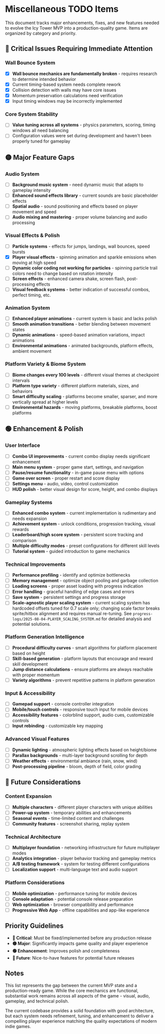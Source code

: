 # Miscellaneous TODO Items

This document tracks major enhancements, fixes, and new features needed to evolve the Icy Tower MVP into a production-quality game. Items are organized by category and priority.

## 🔴 Critical Issues Requiring Immediate Attention

### Wall Bounce System
- [x] **Wall bounce mechanics are fundamentally broken** - requires research to determine intended behavior
- [x] Current timing-based system needs complete rework
- [x] Collision detection with walls may have core issues
- [x] Momentum preservation calculations need verification
- [x] Input timing windows may be incorrectly implemented

### Core System Stability
- [ ] **Value tuning across all systems** - physics parameters, scoring, timing windows all need balancing
- [ ] Configuration values were set during development and haven't been properly tuned for gameplay

## 🟡 Major Feature Gaps

### Audio System
- [ ] **Background music system** - need dynamic music that adapts to gameplay intensity
- [ ] **Enhanced sound effects library** - current sounds are basic placeholder effects
- [ ] **Spatial audio** - sound positioning and effects based on player movement and speed
- [ ] **Audio mixing and mastering** - proper volume balancing and audio processing

### Visual Effects & Polish
- [ ] **Particle systems** - effects for jumps, landings, wall bounces, speed bursts
- [x] **Player visual effects** - spinning animation and sparkle emissions when moving at high speed
- [ ] **Dynamic color coding not working for particles** - spinning particle trail colors need to change based on rotation intensity
- [ ] **Screen effects** - enhanced camera shake, screen flash, post-processing effects
- [ ] **Visual feedback systems** - better indication of successful combos, perfect timing, etc.

### Animation System
- [ ] **Enhanced player animations** - current system is basic and lacks polish
- [ ] **Smooth animation transitions** - better blending between movement states
- [ ] **Dynamic animations** - speed-based animation variations, impact animations
- [ ] **Environmental animations** - animated backgrounds, platform effects, ambient movement

### Platform Variety & Biome System
- [ ] **Biome changes every 100 levels** - different visual themes at checkpoint intervals
- [ ] **Platform type variety** - different platform materials, sizes, and behaviors
- [ ] **Smart difficulty scaling** - platforms become smaller, sparser, and more vertically spread at higher levels
- [ ] **Environmental hazards** - moving platforms, breakable platforms, boost platforms

## 🟢 Enhancement & Polish

### User Interface
- [ ] **Combo UI improvements** - current combo display needs significant enhancement
- [ ] **Main menu system** - proper game start, settings, and navigation
- [ ] **Pause/resume functionality** - in-game pause menu with options
- [ ] **Game over screen** - proper restart and score display
- [ ] **Settings menu** - audio, video, control customization
- [ ] **HUD polish** - better visual design for score, height, and combo displays

### Gameplay Systems
- [ ] **Enhanced combo system** - current implementation is rudimentary and needs expansion
- [ ] **Achievement system** - unlock conditions, progression tracking, visual rewards
- [ ] **Leaderboard/high score system** - persistent score tracking and comparison
- [ ] **Multiple difficulty modes** - preset configurations for different skill levels
- [ ] **Tutorial system** - guided introduction to game mechanics

### Technical Improvements
- [ ] **Performance profiling** - identify and optimize bottlenecks
- [ ] **Memory management** - optimize object pooling and garbage collection
- [ ] **Loading screens** - proper asset loading with progress indication
- [ ] **Error handling** - graceful handling of edge cases and errors
- [ ] **Save system** - persistent settings and progress storage
- [ ] **Scale-agnostic player scaling system** - current scaling system has hardcoded offsets tuned for 0.7 scale only; changing scale factor breaks sprite/hitbox alignment and requires manual re-tuning. See `progress-logs/2025-08-04-PLAYER_SCALING_SYSTEM.md` for detailed analysis and potential solutions.

### Platform Generation Intelligence
- [ ] **Procedural difficulty curves** - smart algorithms for platform placement based on height
- [ ] **Skill-based generation** - platform layouts that encourage and reward skill development
- [ ] **Jump distance calculations** - ensure platforms are always reachable with proper momentum
- [ ] **Variety algorithms** - prevent repetitive patterns in platform generation

### Input & Accessibility
- [ ] **Gamepad support** - console controller integration
- [ ] **Mobile/touch controls** - responsive touch input for mobile devices
- [ ] **Accessibility features** - colorblind support, audio cues, customizable controls
- [ ] **Input rebinding** - customizable key mapping

### Advanced Visual Features
- [ ] **Dynamic lighting** - atmospheric lighting effects based on height/biome
- [ ] **Parallax backgrounds** - multi-layer background scrolling for depth
- [ ] **Weather effects** - environmental ambiance (rain, snow, wind)
- [ ] **Post-processing pipeline** - bloom, depth of field, color grading

## 🔵 Future Considerations

### Content Expansion
- [ ] **Multiple characters** - different player characters with unique abilities
- [ ] **Power-up system** - temporary abilities and enhancements
- [ ] **Seasonal events** - time-limited content and challenges
- [ ] **Community features** - screenshot sharing, replay system

### Technical Architecture
- [ ] **Multiplayer foundation** - networking infrastructure for future multiplayer modes
- [ ] **Analytics integration** - player behavior tracking and gameplay metrics
- [ ] **A/B testing framework** - system for testing different configurations
- [ ] **Localization support** - multi-language text and audio support

### Platform Considerations
- [ ] **Mobile optimization** - performance tuning for mobile devices
- [ ] **Console adaptation** - potential console release preparation
- [ ] **Web optimization** - browser compatibility and performance
- [ ] **Progressive Web App** - offline capabilities and app-like experience

## Priority Guidelines

- **🔴 Critical**: Must be fixed/implemented before any production release
- **🟡 Major**: Significantly impacts game quality and player experience
- **🟢 Enhancement**: Improves polish and completeness
- **🔵 Future**: Nice-to-have features for potential future releases

## Notes

This list represents the gap between the current MVP state and a production-ready game. While the core mechanics are functional, substantial work remains across all aspects of the game - visual, audio, gameplay, and technical polish.

The current codebase provides a solid foundation with good architecture, but each system needs refinement, tuning, and enhancement to deliver a compelling player experience matching the quality expectations of modern indie games.